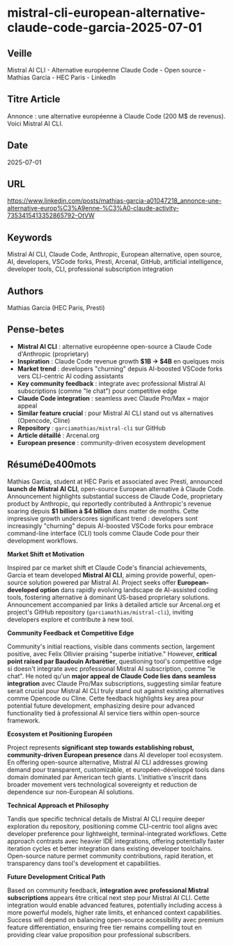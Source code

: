 # mistral-cli-european-alternative-claude-code-garcia-2025-07-01

## Veille
Mistral AI CLI - Alternative européenne Claude Code - Open source - Mathias Garcia - HEC Paris - LinkedIn

## Titre Article
Annonce : une alternative européenne à Claude Code (200 M$ de revenus). Voici Mistral AI CLI.

## Date
2025-07-01

## URL
https://www.linkedin.com/posts/mathias-garcia-a01047218_annonce-une-alternative-europ%C3%A9enne-%C3%A0-claude-activity-7353415413352865792-OtVW

## Keywords
Mistral AI CLI, Claude Code, Anthropic, European alternative, open source, AI, developers, VSCode forks, Presti, Arcenal, GitHub, artificial intelligence, developer tools, CLI, professional subscription integration

## Authors
Mathias Garcia (HEC Paris, Presti)

## Pense-betes
- **Mistral AI CLI** : alternative européenne open-source à Claude Code d'Anthropic (proprietary)
- **Inspiration** : Claude Code revenue growth **$1B → $4B** en quelques mois
- **Market trend** : developers "churning" depuis AI-boosted VSCode forks vers CLI-centric AI coding assistants
- **Key community feedback** : integrate avec professional Mistral AI subscriptions (comme "le chat") pour competitive edge
- **Claude Code integration** : seamless avec Claude Pro/Max = major appeal
- **Similar feature crucial** : pour Mistral AI CLI stand out vs alternatives (Opencode, Cline)
- **Repository** : `garciamathias/mistral-cli` sur GitHub
- **Article détaillé** : Arcenal.org
- **European presence** : community-driven ecosystem development

## RésuméDe400mots

Mathias Garcia, student at HEC Paris et associated avec Presti, announced **launch de Mistral AI CLI**, open-source European alternative à Claude Code. Announcement highlights substantial success de Claude Code, proprietary product by Anthropic, qui reportedly contributed à Anthropic's revenue soaring depuis **$1 billion à $4 billion** dans matter de months. Cette impressive growth underscores significant trend : developers sont increasingly "churning" depuis AI-boosted VSCode forks pour embrace command-line interface (CLI) tools comme Claude Code pour their development workflows.

**Market Shift et Motivation**

Inspired par ce market shift et Claude Code's financial achievements, Garcia et team developed **Mistral AI CLI**, aiming provide powerful, open-source solution powered par Mistral AI. Project seeks offer **European-developed option** dans rapidly evolving landscape de AI-assisted coding tools, fostering alternative à dominant US-based proprietary solutions. Announcement accompanied par links à detailed article sur Arcenal.org et project's GitHub repository (`garciamathias/mistral-cli`), inviting developers explore et contribute à new tool.

**Community Feedback et Competitive Edge**

Community's initial reactions, visible dans comments section, largement positive, avec Felix Ollivier praising "superbe initiative." However, **critical point raised par Baudouin Arbarétier**, questioning tool's competitive edge si doesn't integrate avec professional Mistral AI subscription, comme "le chat". He noted qu'un **major appeal de Claude Code lies dans seamless integration** avec Claude Pro/Max subscriptions, suggesting similar feature serait crucial pour Mistral AI CLI truly stand out against existing alternatives comme Opencode ou Cline. Cette feedback highlights key area pour potential future development, emphasizing desire pour advanced functionality tied à professional AI service tiers within open-source framework.

**Ecosystem et Positioning Européen**

Project represents **significant step towards establishing robust, community-driven European presence** dans AI developer tool ecosystem. En offering open-source alternative, Mistral AI CLI addresses growing demand pour transparent, customizable, et européen-développé tools dans domain dominated par American tech giants. L'initiative s'inscrit dans broader movement vers technological sovereignty et reduction de dependence sur non-European AI solutions.

**Technical Approach et Philosophy**

Tandis que specific technical details de Mistral AI CLI require deeper exploration du repository, positioning comme CLI-centric tool aligns avec developer preference pour lightweight, terminal-integrated workflows. Cette approach contrasts avec heavier IDE integrations, offering potentially faster iteration cycles et better integration dans existing developer toolchains. Open-source nature permet community contributions, rapid iteration, et transparency dans tool's development et capabilities.

**Future Development Critical Path**

Based on community feedback, **integration avec professional Mistral subscriptions** appears être critical next step pour Mistral AI CLI. Cette integration would enable advanced features, potentially including access à more powerful models, higher rate limits, et enhanced context capabilities. Success will depend on balancing open-source accessibility avec premium feature differentiation, ensuring free tier remains compelling tout en providing clear value proposition pour professional subscribers.
